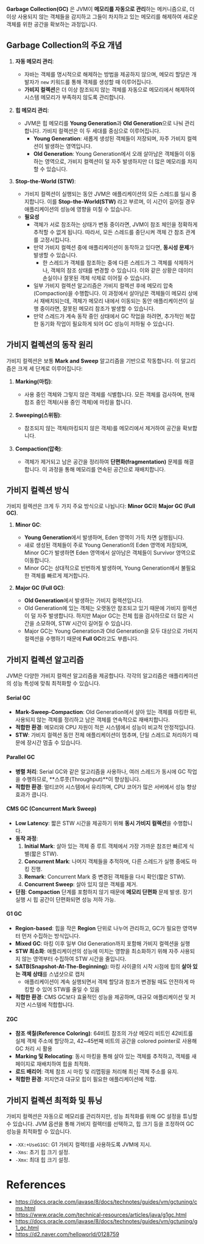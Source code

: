 **Garbage Collection(GC)** 은 JVM이 **메모리를 자동으로 관리**하는 메커니즘으로, 더 이상 사용되지 않는 객체들을 감지하고 그들이 차지하고 있는 메모리를 해제하여 새로운 객체를 위한 공간을 확보하는 과정입니다. 

## **Garbage Collection의 주요 개념**

1. **자동 메모리 관리**:
   - 자바는 객체를 명시적으로 해제하는 방법을 제공하지 않으며, 메모리 할당은 개발자가 `new` 키워드를 통해 객체를 생성할 때 이루어집니다.
   - **가비지 컬렉션**은 더 이상 참조되지 않는 객체를 자동으로 메모리에서 해제하여 시스템 메모리가 부족하지 않도록 관리합니다.
   
2. **힙 메모리 관리**:
   - JVM은 힙 메모리를 **Young Generation**과 **Old Generation**으로 나눠 관리합니다. 가비지 컬렉션은 이 두 세대를 중심으로 이루어집니다.
     - **Young Generation**: 새롭게 생성된 객체들이 저장되며, 자주 가비지 컬렉션이 발생하는 영역입니다.
     - **Old Generation**: Young Generation에서 오래 살아남은 객체들이 이동하는 영역으로, 가비지 컬렉션이 덜 자주 발생하지만 더 많은 메모리를 차지할 수 있습니다.

3. **Stop-the-World (STW)**:
   - 가비지 컬렉션이 실행되는 동안 JVM은 애플리케이션의 모든 스레드를 일시 중지합니다. 이를 **Stop-the-World(STW)** 라고 부르며, 이 시간이 길어질 경우 애플리케이션의 성능에 영향을 미칠 수 있습니다.
   - **필요성**
	   - 객체가 서로 참조하는 상태가 변동 중이라면, JVM이 참조 체인을 정확하게 추적할 수 없게 됩니다. 따라서, 모든 스레드를 중단시켜 객체 간 참조 관계를 고정시킵니다.
	   - 만약 가비지 컬렉션 중에 애플리케이션이 동작하고 있다면, **동시성 문제**가 발생할 수 있습니다.
		   - 한 스레드가 객체를 참조하는 중에 다른 스레드가 그 객체를 삭제하거나, 객체의 참조 상태를 변경할 수 있습니다. 이와 같은 상황은 데이터 손실이나 잘못된 객체 삭제로 이어질 수 있습니다.
	   - 일부 가비지 컬렉션 알고리즘은 가비지 컬렉션 후에 메모리 압축(Compaction)을 수행합니다. 이 과정에서 살아남은 객체들이 메모리 상에서 재배치되는데, 객체가 메모리 내에서 이동되는 동안 애플리케이션이 실행 중이라면, 잘못된 메모리 참조가 발생할 수 있습니다.
	   - 만약 스레드가 계속 동작 중인 상태에서 GC 작업을 하려면, 추가적인 복잡한 동기화 작업이 필요하게 되어 GC 성능이 저하될 수 있습니다. 
	
## **가비지 컬렉션의 동작 원리**

가비지 컬렉션은 보통 **Mark and Sweep** 알고리즘을 기반으로 작동합니다. 이 알고리즘은 크게 세 단계로 이루어집니다:

1. **Marking(마킹)**: 
   - 사용 중인 객체와 그렇지 않은 객체를 식별합니다. 모든 객체를 검사하며, 현재 참조 중인 객체(사용 중인 객체)에 마킹을 합니다.

2. **Sweeping(스위핑)**:
   - 참조되지 않는 객체(마킹되지 않은 객체)를 메모리에서 제거하여 공간을 확보합니다.

3. **Compaction(압축)**:
   - 객체가 제거되고 남은 공간을 정리하여 **단편화(fragmentation)** 문제를 해결합니다. 이 과정을 통해 메모리를 연속된 공간으로 재배치합니다.

## **가비지 컬렉션 방식**

가비지 컬렉션은 크게 두 가지 주요 방식으로 나뉩니다: **Minor GC**와 **Major GC (Full GC)**.

1. **Minor GC**:
   - **Young Generation**에서 발생하며, Eden 영역이 가득 차면 실행됩니다.
   - 새로 생성된 객체들이 주로 Young Generation의 Eden 영역에 저장되며, Minor GC가 발생하면 Eden 영역에서 살아남은 객체들이 Survivor 영역으로 이동합니다.
   - Minor GC는 상대적으로 빈번하게 발생하며, Young Generation에서 불필요한 객체를 빠르게 제거합니다.

2. **Major GC (Full GC)**:
   - **Old Generation**에서 발생하는 가비지 컬렉션입니다.
   - Old Generation에 있는 객체는 오랫동안 참조되고 있기 때문에 가비지 컬렉션이 덜 자주 발생합니다. 하지만 Major GC는 전체 힙을 검사하므로 더 많은 시간을 소모하여, STW 시간이 길어질 수 있습니다.
   - Major GC는 Young Generation과 Old Generation을 모두 대상으로 가비지 컬렉션을 수행하기 때문에 **Full GC**라고도 부릅니다.

## **가비지 컬렉션 알고리즘**

JVM은 다양한 가비지 컬렉션 알고리즘을 제공합니다. 각각의 알고리즘은 애플리케이션의 성능 특성에 맞춰 최적화할 수 있습니다.

#### Serial GC
- **Mark-Sweep-Compaction**: Old Generation에서 살아 있는 객체를 마킹한 뒤, 사용되지 않는 객체를 정리하고 남은 객체를 연속적으로 재배치합니다.
- **적합한 환경**: 메모리와 CPU 자원이 적은 시스템에서 성능이 비교적 안정적입니다.
- **STW**: 가비지 컬렉션 동안 전체 애플리케이션이 멈추며, 단일 스레드로 처리하기 때문에 장시간 멈출 수 있습니다.

#### Parallel GC
- **병렬 처리**: Serial GC와 같은 알고리즘을 사용하나, 여러 스레드가 동시에 GC 작업을 수행하므로, **스루풋(Throughput)**이 향상됩니다.
- **적합한 환경**: 멀티코어 시스템에서 유리하며, CPU 코어가 많은 서버에서 성능 향상 효과가 큽니다.

#### CMS GC (Concurrent Mark Sweep)
- **Low Latency**: 짧은 STW 시간을 제공하기 위해 **동시 가비지 컬렉션**을 수행합니다.
- **동작 과정**:
    1. **Initial Mark**: 살아 있는 객체 중 루트 객체에서 가장 가까운 참조만 빠르게 식별(짧은 STW).
    2. **Concurrent Mark**: 나머지 객체들을 추적하며, 다른 스레드가 실행 중에도 마킹 진행.
    3. **Remark**: Concurrent Mark 중 변경된 객체들을 다시 확인(짧은 STW).
    4. **Concurrent Sweep**: 살아 있지 않은 객체를 제거.
- **단점**: **Compaction** 단계를 포함하지 않기 때문에 **메모리 단편화** 문제 발생. 장기 실행 시 힙 공간이 단편화되면 성능 저하 가능.

#### G1 GC
- **Region-based**: 힙을 작은 **Region** 단위로 나누어 관리하고, GC가 필요한 영역부터 먼저 수집하는 방식입니다.
- **Mixed GC**: 마킹 이후 일부 Old Generation까지 포함해 가비지 컬렉션을 실행
- **STW 최소화**: 애플리케이션의 성능에 미치는 영향을 최소화하기 위해 자주 사용되지 않는 영역부터 수집하여 STW 시간을 줄입니다.
- **SATB(Snapshot-At-The-Beginning):** 마킹 사이클의 시작 시점에 힙의 **살아 있는 객체 상태**를 스냅샷으로 캡처
	- 애플리케이션이 계속 실행되면서 객체 할당과 참조가 변경될 때도 안전하게 마킹할 수 있어 STW를 줄일 수 있음
- **적합한 환경**: CMS GC보다 효율적인 성능을 제공하며, 대규모 애플리케이션 및 저지연 시스템에 적합합니다.

#### ZGC
- **참조 색칠(Reference Coloring)**: 64비트 참조의 가상 메모리 비트인 42비트를 실제 객체 주소에 할당하고, 42~45번째 비트의 공간을 colored pointer로 사용해 GC 처리 시 활용
- **Marking 및 Relocating**: 동시 마킹을 통해 살아 있는 객체를 추적하고, 객체를 새 페이지로 재배치하여 힙을 최적화.
- **로드 배리어**: 객체 참조 시 마킹 및 리맵핑을 처리해 최신 객체 주소를 유지.
- **적합한 환경**: 저지연과 대규모 힙이 필요한 애플리케이션에 적합.

## **가비지 컬렉션 최적화 및 튜닝**

가비지 컬렉션은 자동으로 메모리를 관리하지만, 성능 최적화를 위해 GC 설정을 튜닝할 수 있습니다. JVM 옵션을 통해 가비지 컬렉터를 선택하고, 힙 크기 등을 조정하여 GC 성능을 최적화할 수 있습니다. 

- `-XX:+UseG1GC`: G1 가비지 컬렉터를 사용하도록 JVM에 지시.
- `-Xms`: 초기 힙 크기 설정.
- `-Xmx`: 최대 힙 크기 설정.

# References
- https://docs.oracle.com/javase/8/docs/technotes/guides/vm/gctuning/cms.html
- https://www.oracle.com/technical-resources/articles/java/g1gc.html
- https://docs.oracle.com/javase/8/docs/technotes/guides/vm/gctuning/g1_gc.html
- https://d2.naver.com/helloworld/0128759